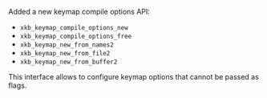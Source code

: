 Added a new keymap compile options API:
- `xkb_keymap_compile_options_new`
- `xkb_keymap_compile_options_free`
- `xkb_keymap_new_from_names2`
- `xkb_keymap_new_from_file2`
- `xkb_keymap_new_from_buffer2`

This interface allows to configure keymap options that cannot be passed as flags.
